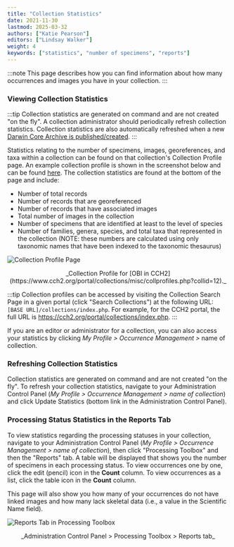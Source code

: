 ```yaml
---
title: "Collection Statistics"
date: 2021-11-30
lastmod: 2025-03-32
authors: ["Katie Pearson"]
editors: ["Lindsay Walker"]
weight: 4
keywords: ["statistics", "number of specimens", "reports"]
---
```


:::note
This page describes how you can find information about how many occurrences and images you have in your collection.
:::

### Viewing Collection Statistics

:::tip
Collection statistics are generated on command and are not created "on the fly". A collection administrator should periodically refresh collection statistics. Collection statistics are also automatically refreshed when a new [Darwin Core Archive is published/created](/docs/Collection_Manager_Guide/Data_Publishing/creating_dwca).
:::

Statistics relating to the number of specimens, images, georeferences, and taxa within a collection can be found on that collection's Collection Profile page. An example collection profile is shown in the screenshot below and can be found [here](https://cch2.org/portal/collections/misc/collprofiles.php?collid=12). The collection statistics are found at the bottom of the page and include:

- Number of total records
- Number of records that are georeferenced
- Number of records that have associated images
- Total number of images in the collection
- Number of specimens that are identified at least to the level of species
- Number of families, genera, species, and total taxa that represented in the collection (NOTE: these numbers are calculated using only taxonomic names that have been indexed to the taxonomic thesaurus)

![Collection Profile Page](/img/collprofile.PNG)

<figcaption align = "center">_Collection Profile for [OBI in CCH2](https://www.cch2.org/portal/collections/misc/collprofiles.php?collid=12)._</figcaption>

:::tip
Collection profiles can be accessed by visiting the Collection Search Page in a given portal (click "Search Collections") at the following URL: `[BASE URL]/collections/index.php`. For example, for the CCH2 portal, the full URL is https://cch2.org/portal/collections/index.php.
:::

If you are an editor or administrator for a collection, you can also access your statistics by clicking _My Profile > Occurrence Management >_ name of collection.

### Refreshing Collection Statistics

Collection statistics are generated on command and are not created "on the fly". To refresh your collection statistics, navigate to your Administration Control Panel (_My Profile > Occurrence Management > name of collection_) and click Update Statistics (bottom link in the Administration Control Panel).

### Processing Status Statistics in the Reports Tab

To view statistics regarding the processing statuses in your collection, navigate to your Administration Control Panel (_My Profile > Occurrence Management > name of collection_), then click "Processing Toolbox" and then the "Reports" tab. A table will be displayed that shows you the number of specimens in each processing status. To view occurrences one by one, click the edit (pencil) icon in the **Count** column. To view occurrences as a list, click the table icon in the **Count** column.

This page will also show you how many of your occurrences do not have linked images and how many lack skeletal data (i.e., a value in the Scientific Name field).

![Reports Tab in Processing Toolbox](/img/reportstab.PNG)

<figcaption align = "center">_Administration Control Panel > Processing Toolbox > Reports tab_</figcaption>
